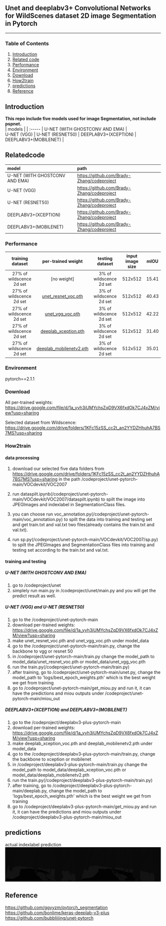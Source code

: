 ## Unet and deeplabv3+ Convolutional Networks for WildScenes dataset 2D image Segmentation in Pytorch
---
### Table of Contents
1. [Introduction](#Introduction)
2. [Related code](#Relatedcode)
3. [Performance](#Performance)
4. [Environment](#Environment)
5. [Download](#Download)
6. [How2train](#How2train)
7. [predictions](#predictions)
8. [Reference](#Reference)

## Introduction
**This repo include five models used for image Segmentation, not include pspnet.**  
| models |
| :----- |
U-NET (WITH GHOSTCONV AND EMA) |  
U-NET (VGG) |
U-NET (RESNET50) |
DEEPLABV3+(XCEPTION) |
DEEPLABV3+(MOBILENET) |

## Relatedcode
| model | path |
| :----- | :----- |
U-NET (WITH GHOSTCONV AND EMA) | https://github.com/Brady-Zhang/codeproject 
U-NET (VGG) | https://github.com/Brady-Zhang/codeproject
U-NET (RESNET50) | https://github.com/Brady-Zhang/codeproject
DEEPLABV3+(XCEPTION) | https://github.com/Brady-Zhang/codeproject
DEEPLABV3+(MOBILENET) | https://github.com/Brady-Zhang/codeproject

### Performance
| training dataset | per-trained weight | testing dataset | input image size | mIOU | 
| :-----: | :-----: | :------: | :------: | :------: | 
| 27% of wildscence 2d set | [no weight] | 3% of wildscence 2d set | 512x512| 15.41 | 
| 27% of wildscence 2d set | [unet_resnet_voc.pth](https://drive.google.com/file/d/1a_yvh3iUMYchsZqD9VX6fxdOk7CJ4xZM/view?usp=sharing) | 3% of wildscence 2d set | 512x512| 40.43 | 
| 27% of wildscence 2d set | [unet_vgg_voc.pth](https://drive.google.com/file/d/1a_yvh3iUMYchsZqD9VX6fxdOk7CJ4xZM/view?usp=sharing) | 3% of wildscence 2d set | 512x512| 42.22 | 
| 27% of wildscence 2d set | [deeplab_xception.pth](https://drive.google.com/file/d/1a_yvh3iUMYchsZqD9VX6fxdOk7CJ4xZM/view?usp=sharing) | 3% of wildscence 2d set | 512x512| 31.40 | 
| 27% of wildscence 2d set | [deeplab_mobilenetv2.pth](https://drive.google.com/file/d/1a_yvh3iUMYchsZqD9VX6fxdOk7CJ4xZM/view?usp=sharing) | 3% of wildscence 2d set | 512x512| 35.01 | 
### Environment
pytorch==2.1.1   
### Download
All per-trained weights: https://drive.google.com/file/d/1a_yvh3iUMYchsZqD9VX6fxdOk7CJ4xZM/view?usp=sharing

Selected dataset from Wildscence: https://drive.google.com/drive/folders/1KFc15zSS_cc2t_an2YYDZHhuhA7BS7MS?usp=sharing
### How2train
#### data processing
1. download our selected five data folders from https://drive.google.com/drive/folders/1KFc15zSS_cc2t_an2YYDZHhuhA7BS7MS?usp=sharing in the path /codeproject/unet-pytorch-main/VOCdevkit/VOC2007

2. run dataspilt.ipynb(/codeproject/unet-pytorch-main/VOCdevkit/VOC2007/dataspilt.ipynb) to spilt the image into JPEGImages and indexlabel in SegmentationClass files.

3. you can choose run voc_annotation.py(/codeproject/unet-pytorch-main/voc_annotation.py) to spilt the data into training and testing set and get train.txt and val.txt two files(already contains the train.txt and val.txt). 

4. run sp.py(/codeproject/unet-pytorch-main/VOCdevkit/VOC2007/sp.py) to spilt the JPEGImages and SegmentationClass files into training and testing set according to the train.txt and val.txt.

#### training and testing 
##### U-NET (WITH GHOSTCONV AND EMA)
1. go to /codeproject/unet
2. simplely run main.py in /codeproject/unet/main.py and you will get the predict result as well.

##### U-NET (VGG) and U-NET (RESNET50)
1. go to the /codeproject/unet-pytorch-main
2. download per-trained weights: https://drive.google.com/file/d/1a_yvh3iUMYchsZqD9VX6fxdOk7CJ4xZM/view?usp=sharing
3. make unet_resnet_voc.pth and unet_vgg_voc.pth under model_data
4. go to the /codeproject/unet-pytorch-main/train.py, change the backbone to vgg or resnet 50
5. in /codeproject/unet-pytorch-main/train.py  change the model_path to model_data/unet_resnet_voc.pth or model_data/unet_vgg_voc.pth
6. run the train.py(/codeproject/unet-pytorch-main/train.py)
7. after training, go to /codeproject/unet-pytorch-main/unet.py, change the model_path to 'logs/best_epoch_weights.pth' which is the best weight we get from training
8. go to /codeproject/unet-pytorch-main/get_miou.py and run it, it can have the predictions and miou outputs under /codeproject/unet-pytorch-main/miou_out

##### DEEPLABV3+(XCEPTION) and DEEPLABV3+(MOBILENET)
1. go to the /codeproject/deeplabv3-plus-pytorch-main
2. download per-trained weights: https://drive.google.com/file/d/1a_yvh3iUMYchsZqD9VX6fxdOk7CJ4xZM/view?usp=sharing
3. make deeplab_xception_voc.pth and deeplab_mobilenetv2.pth under model_data
4. go to the /codeproject/deeplabv3-plus-pytorch-main/train.py, change the backbone to xception or mobilenet
5. in /codeproject/deeplabv3-plus-pytorch-main/train.py  change the model_path to model_data/deeplab_xception_voc.pth or model_data/deeplab_mobilenetv2.pth
6. run the train.py(/codeproject/deeplabv3-plus-pytorch-main/train.py)
7. after training, go to /codeproject/deeplabv3-plus-pytorch-main/deeplab.py, change the model_path to 'logs/best_epoch_weights.pth' which is the best weight we get from training
8. go to /codeproject/deeplabv3-plus-pytorch-main/get_miou.py and run it, it can have the predictions and miou outputs under /codeproject/deeplabv3-plus-pytorch-main/miou_out


## predictions
actual indexlabel                                               prediction
![trainvis](4981722578630_.pic.jpg)

## Reference
https://github.com/ggyyzm/pytorch_segmentation  
https://github.com/bonlime/keras-deeplab-v3-plus
https://github.com/bubbliiiing/unet-pytorch



















